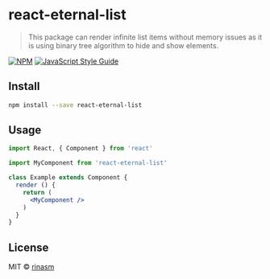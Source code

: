 # react-eternal-list

> This package can render infinite list items without memory issues as it is using binary tree algorithm to hide and show elements.

[![NPM](https://img.shields.io/npm/v/react-eternal-list.svg)](https://www.npmjs.com/package/react-eternal-list) [![JavaScript Style Guide](https://img.shields.io/badge/code_style-standard-brightgreen.svg)](https://standardjs.com)

## Install

```bash
npm install --save react-eternal-list
```

## Usage

```jsx
import React, { Component } from 'react'

import MyComponent from 'react-eternal-list'

class Example extends Component {
  render () {
    return (
      <MyComponent />
    )
  }
}
```

## License

MIT © [rinasm](https://github.com/rinasm)
